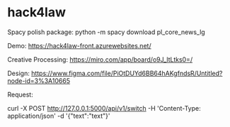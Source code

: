 # hack4law

Spacy polish package:
python -m spacy download pl_core_news_lg

Demo:
https://hack4law-front.azurewebsites.net/

Creative Processing:
https://miro.com/app/board/o9J_ltLtks0=/

Design:
https://www.figma.com/file/PiOtDUYd6BB64hAKgfndsR/Untitled?node-id=3%3A10665

Request:

curl -X POST http://127.0.0.1:5000/api/v1/switch -H 'Content-Type: application/json' -d '{"text":"text"}'

   
